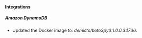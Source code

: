#### Integrations
##### Amazon DynamoDB
- Updated the Docker image to: *demisto/boto3py3:1.0.0.34736*.
